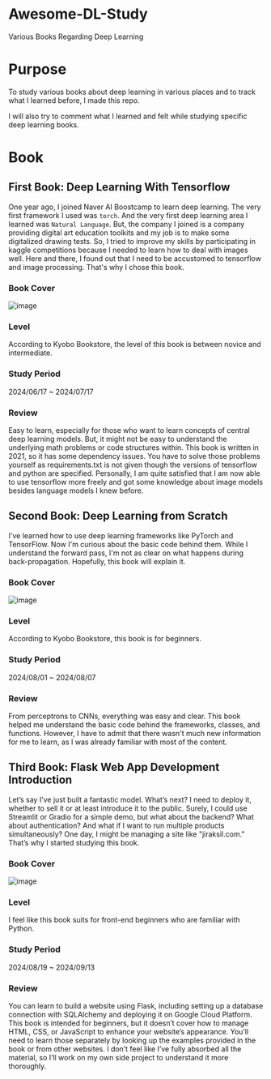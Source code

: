 # Awesome-DL-Study
Various Books Regarding Deep Learning

# Purpose
To study various books about deep learning in various places and to track what I learned before, I made this repo. 

I will also try to comment what I learned and felt while studying specific deep learning books.

# Book
## First Book: Deep Learning With Tensorflow
One year ago, I joined Naver AI Boostcamp to learn deep learning. 
The very first framework I used was `torch`. 
And the very first deep learning area I learned was `Natural Language`.
But, the company I joined is a company providing digital art education toolkits and my job is to make some digitalized drawing tests.
So, I tried to improve my skills by participating in kaggle competitions because I needed to learn how to deal with images well.
Here and there, I found out that I need to be accustomed to tensorflow and image processing.
That's why I chose this book.

### Book Cover
![image](https://github.com/Minwoo0206/Awesome-DL-Study/assets/74582277/cf57106f-83f0-4fb8-a2b9-cf21e1118047)

### Level
According to Kyobo Bookstore, the level of this book is between novice and intermediate.

### Study Period
2024/06/17 ~ 2024/07/17

### Review
Easy to learn, especially for those who want to learn concepts of central deep learning models.
But, it might not be easy to understand the underlying math problems or code structures within.
This book is written in 2021, so it has some dependency issues. 
You have to solve those problems yourself as requirements.txt is not given though the versions of tensorflow and python are specified.
Personally, I am quite satisfied that I am now able to use tensorflow more freely and got some knowledge about image models besides language models I knew before.

## Second Book: Deep Learning from Scratch
I've learned how to use deep learning frameworks like PyTorch and TensorFlow. 
Now I'm curious about the basic code behind them.
While I understand the forward pass, I'm not as clear on what happens during back-propagation. 
Hopefully, this book will explain it.

### Book Cover
![image](https://github.com/user-attachments/assets/0986ce96-eb85-4dfd-82ad-f9b5fd3e13cf)

### Level
According to Kyobo Bookstore, this book is for beginners.

### Study Period
2024/08/01 ~ 2024/08/07

### Review
From perceptrons to CNNs, everything was easy and clear. 
This book helped me understand the basic code behind the frameworks, classes, and functions. 
However, I have to admit that there wasn't much new information for me to learn, as I was already familiar with most of the content.

## Third Book: Flask Web App Development Introduction
Let’s say I’ve just built a fantastic model. What’s next? 
I need to deploy it, whether to sell it or at least introduce it to the public. 
Surely, I could use Streamlit or Gradio for a simple demo, but what about the backend? What about authentication? And what if I want to run multiple products simultaneously? 
One day, I might be managing a site like "jiraksil.com." 
That’s why I started studying this book.

### Book Cover
![image](https://github.com/user-attachments/assets/dc5b3fba-b106-486b-b7ef-823709de9565)

### Level
I feel like this book suits for front-end beginners who are familiar with Python.

### Study Period
2024/08/19 ~ 2024/09/13

### Review
You can learn to build a website using Flask, including setting up a database connection with SQLAlchemy and deploying it on Google Cloud Platform. 
This book is intended for beginners, but it doesn’t cover how to manage HTML, CSS, or JavaScript to enhance your website’s appearance. 
You’ll need to learn those separately by looking up the examples provided in the book or from other websites.
I don’t feel like I’ve fully absorbed all the material, so I’ll work on my own side project to understand it more thoroughly.
